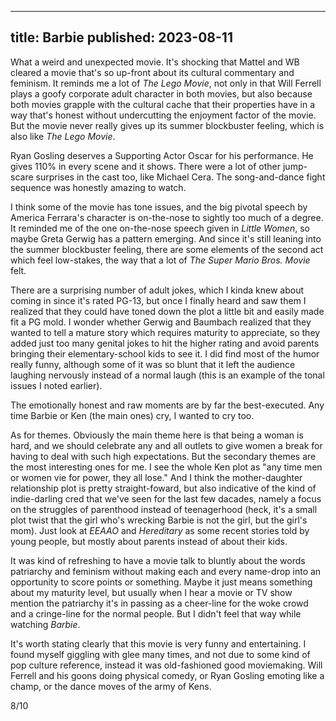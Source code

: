 ----
title: Barbie
published: 2023-08-11
----

What a weird and unexpected movie. It's shocking that Mattel and WB cleared a movie that's so up-front about its cultural commentary and feminism. It reminds me a lot of _The Lego Movie_, not only in that Will Ferrell plays a goofy corporate adult character in both movies, but also because both movies grapple with the cultural cache that their properties have in a way that's honest without undercutting the enjoyment factor of the movie. But the movie never really gives up its summer blockbuster feeling, which is also like _The Lego Movie_.

Ryan Gosling deserves a Supporting Actor Oscar for his performance. He gives 110% in every scene and it shows. There were a lot of other jump-scare surprises in the cast too, like Michael Cera. The song-and-dance fight sequence was honestly amazing to watch.

I think some of the movie has tone issues, and the big pivotal speech by America Ferrara's character is on-the-nose to sightly too much of a degree. It reminded me of the one on-the-nose speech given in _Little Women_, so maybe Greta Gerwig has a pattern emerging. And since it's still leaning into the summer blockbuster feeling, there are some elements of the second act which feel low-stakes, the way that a lot of _The Super Mario Bros. Movie_ felt.

There are a surprising number of adult jokes, which I kinda knew about coming in since it's rated PG-13, but once I finally heard and saw them I realized that they could have toned down the plot a little bit and easily made fit a PG mold. I wonder whether Gerwig and Baumbach realized that they wanted to tell a mature story which requires maturity to appreciate, so they added just too many genital jokes to hit the higher rating and avoid parents bringing their elementary-school kids to see it. I did find most of the humor really funny, although some of it was so blunt that it left the audience laughing nervously instead of a normal laugh (this is an example of the tonal issues I noted earlier).

The emotionally honest and raw moments are by far the best-executed. Any time Barbie or Ken (the main ones) cry, I wanted to cry too. 

As for themes. Obviously the main theme here is that being a woman is hard, and we should celebrate any and all outlets to give women a break for having to deal with such high expectations. But the secondary themes are the most interesting ones for me. I see the whole Ken plot as "any time men or women vie for power, they all lose." And I think the mother-daughter relationship plot is pretty straight-foward, but also indicative of the kind of indie-darling cred that we've seen for the last few dacades, namely a focus on the struggles of parenthood instead of teenagerhood (heck, it's a small plot twist that the girl who's wrecking Barbie is not the girl, but the girl's mom). Just look at _EEAAO_ and _Hereditary_ as some recent stories told by young people, but mostly about parents instead of about their kids.

It was kind of refreshing to have a movie talk to bluntly about the words patriarchy and feminism without making each and every name-drop into an opportunity to score points or something. Maybe it just means something about my maturity level, but usually when I hear a movie or TV show mention the patriarchy it's in passing as a cheer-line for the woke crowd and a cringe-line for the normal people. But I didn't feel that way while watching _Barbie_.

It's worth stating clearly that this movie is very funny and entertaining. I found myself giggling with glee many times, and not due to some kind of pop culture reference, instead it was old-fashioned good moviemaking. Will Ferrell and his goons doing physical comedy, or Ryan Gosling emoting like a champ, or the dance moves of the army of Kens.

8/10

